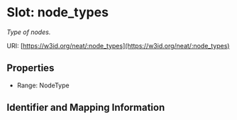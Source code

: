 # Slot: node_types
_Type of nodes._


URI: [https://w3id.org/neat/:node_types](https://w3id.org/neat/:node_types)



<!-- no inheritance hierarchy -->


## Properties

 * Range: NodeType



## Identifier and Mapping Information





